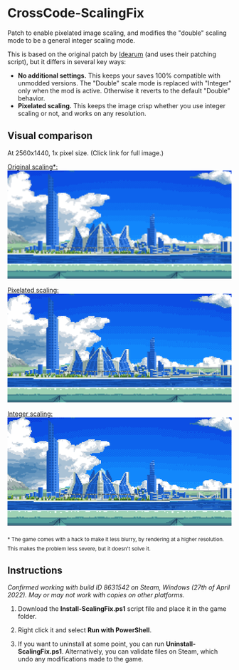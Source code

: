 # CrossCode-ScalingFix
Patch to enable pixelated image scaling, and modifies the "double" scaling mode to be a general integer scaling mode.

This is based on the original patch by [Idearum](https://github.com/Aemony/CrossCode-IntegerScaling) (and uses their
patching script), but it differs in several key ways:

- **No additional settings.** This keeps your saves 100% compatible with unmodded versions. The "Double" scale mode is
  replaced with "Integer" only when the mod is active. Otherwise it reverts to the default "Double" behavior.
- **Pixelated scaling.** This keeps the image crisp whether you use integer scaling or not, and works on any resolution.

## Visual comparison

At 2560x1440, 1x pixel size. (Click link for full image.)

[Original scaling*: ![original scaling][4]][1]

[Pixelated scaling: ![pixelated scaling][5]][2]

[Integer scaling: ![integer scaling][6]][3]

<sub>* The game comes with a hack to make it less blurry, by rendering at a higher resolution. This makes the problem
less severe, but it doesn't solve it.</sub>

## Instructions

*Confirmed working with build ID 8631542 on Steam, Windows (27th of April 2022). May or may not work with copies on other platforms.*

1. Download the **Install-ScalingFix.ps1** script file and place it in the game folder.

2. Right click it and select **Run with PowerShell**.

3. If you want to uninstall at some point, you can run **Uninstall-ScalingFix.ps1**. Alternatively, you can validate files on Steam,
   which undo any modifications made to the game.

[1]: https://raw.githubusercontent.com/Aidiakapi/CrossCode-ScalingFix/main/comparisons/full_original.png
[2]: https://raw.githubusercontent.com/Aidiakapi/CrossCode-ScalingFix/main/comparisons/full_pixelated.png
[3]: https://raw.githubusercontent.com/Aidiakapi/CrossCode-ScalingFix/main/comparisons/full_integer.png
[4]: https://raw.githubusercontent.com/Aidiakapi/CrossCode-ScalingFix/main/comparisons/partial_original.png
[5]: https://raw.githubusercontent.com/Aidiakapi/CrossCode-ScalingFix/main/comparisons/partial_pixelated.png
[6]: https://raw.githubusercontent.com/Aidiakapi/CrossCode-ScalingFix/main/comparisons/partial_integer.png
